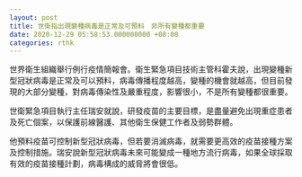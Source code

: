 ```yaml
---
layout: post
title: 世衛指出現變種病毒是正常及可預料　非所有變種都重要
date: 2020-12-29 05:58:53.000000000 +08:00
categories: rthk
---
```


世界衛生組織舉行例行疫情簡報會。衛生緊急項目技術主管科霍夫說，出現變種新型冠狀病毒是正常及可以預料，病毒傳播程度越高，變種的機會就越高，但目前發現的大部分變種，對病毒傳染性及嚴重程度，影響很小，不是所有變種都很重要。

世衛緊急項目執行主任瑞安就說，研發疫苗的主要目標，是盡量避免出現重症患者及死亡個案，以保護前線醫護、其他衛生保健工作者及弱勢群體。

他預料疫苗可控制新型冠狀病毒，但若要消滅病毒，就需要更高效的疫苗接種方案及控制措施。瑞安說新型冠狀病毒未來可能變成一種地方流行病毒，如果全球採取有效的疫苗接種計劃，病毒構成的威脅將會很低。
